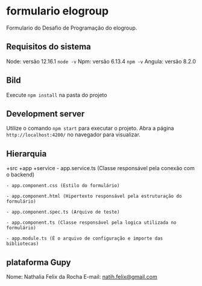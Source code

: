 # formulario elogroup

Formulario do Desafio de Programação do elogroup.

## Requisitos do sistema

Node: versão 12.16.1 `node -v`
Npm: versão 6.13.4 `npm -v`
Angula: versão 8.2.0

## Bild

Execute `npm install` na pasta do projeto

## Development server

Utilize o comando `npm start` para executar o projeto. Abra a página `http://localhost:4200/` no navegador para visualizar.

## Hierarquia

+src
    +app
      +service
        - app.service.ts (Classe responsável pela conexão com o backend)

    - app.component.css (Estilo do formulário)

    - app.component.html (Hipertexto responsável pela estruturação do formulário)

    - app.component.spec.ts (Arquivo de teste)

    - app.component.ts (Classe responsável pela logica utilizada no formulário)

    - app.module.ts (É o arquivo de configuração e importe das bibliotecas)


## plataforma Gupy

Nome: Nathalia Felix da Rocha
E-mail: natih.felix@gmail.com

